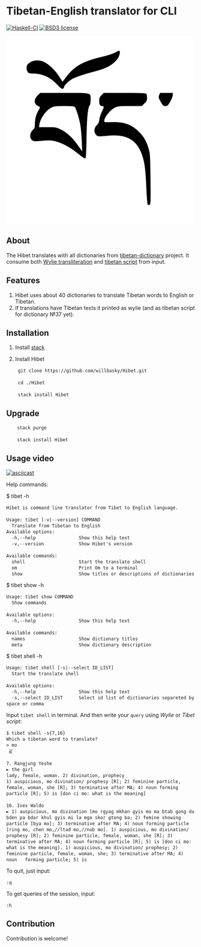 # Tibetan-English translator for CLI

[![Haskell-CI](https://github.com/willbasky/hibet/actions/workflows/haskell-ci.yml/badge.svg)](https://github.com/willbasky/hibet/actions/workflows/haskell-ci.yml)
[![BSD3 license](https://img.shields.io/badge/license-bsd3-brightgreen)](LICENSE)

![Bod](bod.png)

## About

The Hibet translates with all dictionaries from [tibetan-dictionary](https://github.com/christiansteinert/tibetan-dictionary) project. It consume both [Wylie transliteration](https://en.wikipedia.org/wiki/Wylie_transliteration) and [tibetan script](https://en.wikipedia.org/wiki/Tibetan_script) from input.

## Features

1. Hibet uses about 40 dictionaries to translate Tibetan words to English or Tibetan.
2. If translations have Tibetan texts it printed as wylie (and as tibetan script for dictionary №37 yet).

## Installation

1. Install [stack](https://docs.haskellstack.org/en/stable/README/#how-to-install)

2. Install Hibet

        git clone https://github.com/willbasky/Hibet.git

        cd ./Hibet

        stack install Hibet

## Upgrade

        stack purge

        stack install Hibet

## Usage video

[![asciicast](https://asciinema.org/a/271020.svg)](https://asciinema.org/a/271020)

Help commands:

$ tibet -h

    Hibet is command line translator from Tibet to English language.

    Usage: tibet [-v|--version] COMMAND
      Translate from Tibetan to English
    Available options:
      -h,--help                Show this help text
      -v,--version             Show Hibet's version

    Available commands:
      shell                    Start the translate shell
      om                       Print Om to a terminal
      show                     Show titles or descriptions of dictionaries

$ tibet show -h

    Usage: tibet show COMMAND
      Show commands

    Available options:
      -h,--help                Show this help text

    Available commands:
      names                    Show dictionary titles
      meta                     Show dictionary description

$ tibet shell -h

    Usage: tibet shell [-s|--select ID_LIST]
      Start the translate shell

    Available options:
      -h,--help                Show this help text
      -s,--select ID_LIST      Select id list of dictionaries separeted by space or comma

Input `tibet shell` in terminal. And then write your `query` using _Wylie_ or _Tibet script_:

    $ tibet shell -s{7,16}
    Which a tibetan word to translate?
    > mo
     མོ
    7. Rangjung Yeshe
    ► the girl
    lady, female, woman. 2) divination, prophecy
    1) auspicious, mo divination/ prophesy [R]; 2) feminine particle, female, woman, she [R]; 3) terminative after MA; 4) noun forming    particle [R]; 5) is [don ci mo: what is the meaning]

    16. Ives Waldo
    ► 1) auspicious, mo divination [mo rgyag mkhan gyis mo ma btab gong du bden pa bdar khul gyis mi la mgo skor gtong ba; 2) femine showing    particle [bya mo]; 3) terminative after MA; 4) noun forming particle [ring mo, chen mo,//ltad mo,//nub mo]. 1) auspicious, mo divination/    prophesy [R]; 2) feminine particle, female, woman, she [R]; 3) terminative after MA; 4) noun forming particle [R]; 5) is [don ci mo:    what is the meaning]. 1) auspicious, mo divination/ prophesy; 2) feminine particle, female, woman, she; 3) terminative after MA; 4) noun   forming particle; 5) is


To quit, just input:

    :q

To get queries of the session, input:

    :h

## Contribution

Contribution is welcome!
